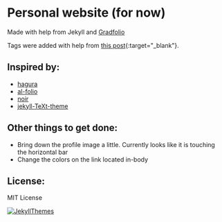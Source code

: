 # Personal website (for now)

Made with help from Jekyll and [Gradfolio](https://jitinnair1.github.io/gradfolio/)

Tags were added with help from [this post](https://longqian.me/2017/02/09/github-jekyll-tag/){:target="_blank"}.

## Inspired by:
- [hagura](https://github.com/sharu725/hagura)
- [al-folio](https://github.com/alshedivat/al-folio)
- [noir](https://github.com/essentialenemy/noir)
- [jekyll-TeXt-theme](https://github.com/kitian616/jekyll-TeXt-theme)

## Other things to get done:
- Bring down the profile image a little. Currently looks like it is touching the horizontal bar
- Change the colors on the link located in-body


## License:
MIT License

[![JekyllThemes](https://img.shields.io/badge/featured%20on-JekyllThemes-red.svg)](https://jekyll-themes.com)
